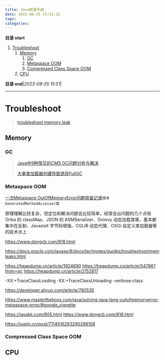 ```yaml
---
title: Java排查手册
date: 2023-08-25 15:51:12
tags: 
categories: 
---
```


**目录 start**

1. [Troubleshoot](#troubleshoot)
    1. [Memory](#memory)
        1. [GC](#gc)
        1. [Metaspace OOM](#metaspace-oom)
        1. [Compressed Class Space OOM](#compressed-class-space-oom)
    1. [CPU](#cpu)

**目录 end**|_2023-08-25 15:51_|
****************************************
# Troubleshoot

> [troubleshoot memory leak](https://docs.oracle.com/javase/8/docs/technotes/guides/troubleshoot/memleaks.html)

## Memory

### GC
> [Java中9种常见的CMS GC问题分析与解决](https://tech.meituan.com/2020/11/12/java-9-cms-gc.html)

> [大量类加载器创建导致诡异FullGC](https://heapdump.cn/article/1924890)


### Metaspace OOM
[一次Metaspace OutOfMemoryError问题排查记录](https://juejin.cn/post/7114516283290288158)`很多GeneratedMethodAccessor类`

原理理解比较复杂，但定位和解决问题会比较简单，经常会出问题的几个点有 Orika 的 classMap、JSON 的 ASMSerializer、Groovy 动态加载类等，基本都集中在反射、Javasisit 字节码增强、CGLIB 动态代理、OSGi 自定义类加载器等的技术点上

https://www.dongcb.com/818.html

https://docs.oracle.com/javase/8/docs/technotes/guides/troubleshoot/memleaks.html


https://heapdump.cn/article/1924890
https://heapdump.cn/article/54786?from=pc
https://heapdump.cn/article/2152817

-XX:+TraceClassLoading -XX:+TraceClassUnloading
-verbose:class

https://developer.aliyun.com/article/780535

https://www.mastertheboss.com/java/solving-java-lang-outofmemoryerror-metaspace-error/#google_vignette

https://javakk.com/805.html
https://www.dongcb.com/818.html


https://juejin.cn/post/7114516283290288158


### Compressed Class Space OOM


## CPU

